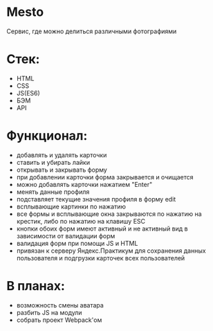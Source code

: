 # Mesto
Сервис, где можно делиться различными фотографиями

# Стек: 
- HTML
- CSS
- JS(ES6)
- БЭМ
- API

# Функционал:
- добавлять и удалять карточки
- ставить и убирать лайки
- открывать и закрывать форму
- при добавлении карточки форма закрывается и очищается
- можно добавлять карточки нажатием "Enter"
- менять данные профиля
- подставляет текущие значения профиля в форму edit
- всплывающие картинки по нажатию
- все формы и всплывающие окна закрываются по нажатию на крестик, либо по нажатию на клавишу ESC
- кнопки обоих форм имеют активный и не активный вид в зависимости от валидации форм
- валидация форм при помощи JS и HTML
- привязан к серверу Яндекс.Практикум для сохранения данных пользователя и подгрузки карточек всех пользователей

# В планах: 
- возможность смены аватара
- разбить JS на модули
- собрать проект Webpack'ом
